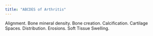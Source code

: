 ```yaml
---
title: "ABCDES of Arthritis"
---
```

Alignment. Bone mineral density. Bone creation. Calcification. Cartilage Spaces. Distribution. Erosions. Soft Tissue Swelling.

